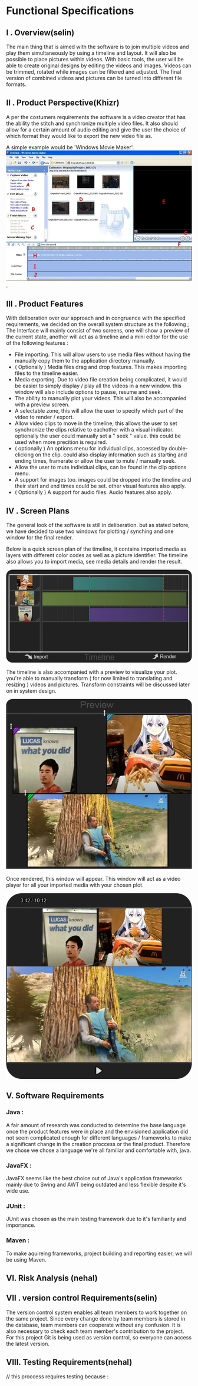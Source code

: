 # Functional Specifications

## I . Overview(selin)

The main thing that is aimed with the software is to join multiple videos and play them simultaneously by using a timeline and layout. It will also be possible to place pictures within videos. With basic tools, the user will be able to create original designs by editing the videos and images. Videos can be trimmed, rotated while images can be filtered and adjusted. The final version of combined videos and pictures can be turned into different file formats.

## II . Product Perspective(Khizr)
A per the costumers requirements the software is a video creator that has the ability the stitch and synchronize multiple video files. It also should allow for a certain amount of audio editing and give the user the choice of which format they would like to export the new video file as.

A simple example would be 'Windows Movie Maker'.
![back](/resources/images/Windowsmm.jpg)
.
## III . Product Features
With deliberation over our approach and in congruence with the specified requirements, we decided on the overall system structure as the following ;
The Interface will mainly consist of two screens, one will show a preview of the current state, another will act as a timeline and a mini editor for the use of the following features :
- File importing. This will allow users to use media files without having the manually copy them to the application directory manually.
- ( Optionally ) Media files drag and drop features. This makes importing files to the timeline easier.
- Media exporting. Due to video file creation being complicated, it would be easier to simply display / play all the videos in a new window. this window will also include options to pause, resume and seek.
- The ability to manually plot your videos. This will also be accompanied with a preview screen.
- A selectable zone, this will allow the user to specify which part of the video to render / export.
- Allow video clips to move in the timeline; this allows the user to set synchronize the clips relative to eachother with a visual indicator. optionally the user could manually set a " seek " value. this could be used when more precition is required.
- ( optionally ) An options menu for individual clips, accessed by double-clicking on the clip. could also display information such as starting and ending times, framerate or allow the user to mute / manually seek.
- Allow the user to mute individual clips, can be found in the clip options menu.
- A support for images too. images could be dropped into the timeline and their start and end times could be set. other visual features also apply.
- ( Optionally ) A support for audio files. Audio features also apply.

## IV . Screen Plans
The general look of the software is still in deliberation. but as stated before, we have decided to use two windows for plotting / synching and one window for the final render.

Below is a quick screen plan of the timeline, it contains imported media as layers with different color codes as well as a picture identifier. The timeline also allows you to import media, see media details and render the result.

![back](/resources/images/timeline.png)

The timeline is also accompanied with a preview to visualize your plot. you're able to manually transform ( for now limited to translating and resizing ) videos and pictures.
Transform constraints will be discussed later on in system design.

![back](/resources/images/prev.png)

Once rendered, this window will appear. This window will act as a video player for all your imported media with your chosen plot.

![back](/resources/images/render.png)
## V. Software Requirements

### Java :
A fair amount of research was conducted to determine the base language once the product features were in place and the envisioned application did not seem complicated enough for different languages / frameworks to make a significant change in the creation proccess or the final product. Therefore we chose we chose a language we're all familiar and comfortable with, java.
### JavaFX :
JavaFX seems like the best choice out of Java's application frameworks mainly due to Swing and AWT being outdated and less flexible despite it's wide use.
### JUnit :
JUnit was chosen as the main testing framework due to it's familiarity and importance.
### Maven :
To make aquireing frameworks, project building and reporting easier, we will be using Maven.

## VI. Risk Analysis (nehal)


## VII . version control Requirements(selin)

The version control system enables all team members to work together on the same project. Since every change done by team members is stored in the database, team members can cooperate without any confusion. It is also necessary to check each team member's contribution to the project. For this project Git is being used as version control, so everyone can access the latest version.

## VIII. Testing Requirements(nehal)
// this proccess requires testing because :
